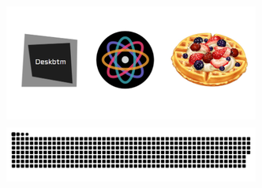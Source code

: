 <a href="https://deskbtm.com">
  <img src="Artboard.png" />
</a>

![snake](https://raw.githubusercontent.com/Nawbc/Nawbc/output/github-contribution-grid-snake.svg)
